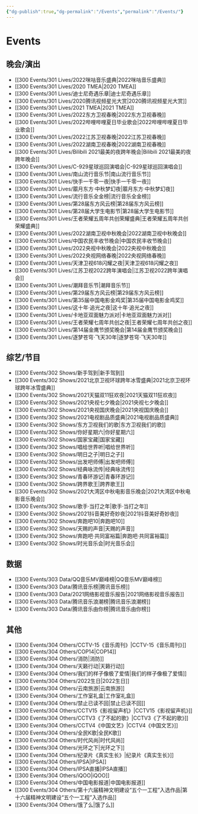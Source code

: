 ```yaml
---
{"dg-publish":true,"dg-permalink":"/Events","permalink":"/Events/"}
---
```


# Events

## 晚会/演出

- [[300 Events/301 Lives/2022咪咕音乐盛典\|2022咪咕音乐盛典]]
- [[300 Events/301 Lives/2020 TMEA\|2020 TMEA]]
- [[300 Events/301 Lives/迪士尼奇遇乐章\|迪士尼奇遇乐章]]
- [[300 Events/301 Lives/2020腾讯视频星光大赏\|2020腾讯视频星光大赏]]
- [[300 Events/301 Lives/2021 TMEA\|2021 TMEA]]
- [[300 Events/301 Lives/2022东方卫视春晚\|2022东方卫视春晚]]
- [[300 Events/301 Lives/2022哔哩哔哩夏日毕业歌会\|2022哔哩哔哩夏日毕业歌会]]
- [[300 Events/301 Lives/2022江苏卫视春晚\|2022江苏卫视春晚]]
- [[300 Events/301 Lives/2022湖南卫视春晚\|2022湖南卫视春晚]]
- [[300 Events/301 Lives/Bilibili 2021最美的夜跨年晚会\|Bilibili 2021最美的夜跨年晚会]]
- [[300 Events/301 Lives/C-929星球巡回演唱会\|C-929星球巡回演唱会]]
- [[300 Events/301 Lives/南山流行音乐节\|南山流行音乐节]]
- [[300 Events/301 Lives/快手一千零一夜\|快手一千零一夜]]
- [[300 Events/301 Lives/朤月东方·中秋梦幻夜\|朤月东方·中秋梦幻夜]]
- [[300 Events/301 Lives/流行音乐全金榜\|流行音乐全金榜]]
- [[300 Events/301 Lives/第28届东方风云榜\|第28届东方风云榜]]
- [[300 Events/301 Lives/第28届大学生电影节\|第28届大学生电影节]]
- [[300 Events/301 Lives/王者荣耀五周年共创荣耀盛典\|王者荣耀五周年共创荣耀盛典]]
- [[300 Events/301 Lives/2022湖南卫视中秋晚会\|2022湖南卫视中秋晚会]]
- [[300 Events/301 Lives/中国农民丰收节晚会\|中国农民丰收节晚会]]
- [[300 Events/301 Lives/2022央视中秋晚会\|2022央视中秋晚会]]
- [[300 Events/301 Lives/2022央视网络春晚\|2022央视网络春晚]]
- [[300 Events/301 Lives/天津卫视618闪耀之夜\|天津卫视618闪耀之夜]]
- [[300 Events/301 Lives/江苏卫视2022跨年演唱会\|江苏卫视2022跨年演唱会]]
- [[300 Events/301 Lives/潮拜音乐节\|潮拜音乐节]]
- [[300 Events/301 Lives/第29届东方风云榜\|第29届东方风云榜]]
- [[300 Events/301 Lives/第35届中国电影金鸡奖\|第35届中国电影金鸡奖]]
- [[300 Events/301 Lives/这十年·追光之夜\|这十年·追光之夜]]
- [[300 Events/301 Lives/卡地亚双面魅力派对\|卡地亚双面魅力派对]]
- [[300 Events/301 Lives/王者荣耀七周年共创之夜\|王者荣耀七周年共创之夜]]
- [[300 Events/301 Lives/第14届金鹰节颁奖晚会\|第14届金鹰节颁奖晚会]]
- [[300 Events/301 Lives/逐梦苍穹·飞天30年\|逐梦苍穹·飞天30年]]


## 综艺/节目

- [[300 Events/302 Shows/新手驾到\|新手驾到]]
- [[300 Events/302 Shows/2021北京卫视环球跨年冰雪盛典\|2021北京卫视环球跨年冰雪盛典]]
- [[300 Events/302 Shows/2021天猫双11狂欢夜\|2021天猫双11狂欢夜]]
- [[300 Events/302 Shows/2021央视七夕晚会\|2021央视七夕晚会]]
- [[300 Events/302 Shows/2021央视国庆晚会\|2021央视国庆晚会]]
- [[300 Events/302 Shows/2021电视剧品质盛典\|2021电视剧品质盛典]]
- [[300 Events/302 Shows/东方卫视我们的歌\|东方卫视我们的歌]]
- [[300 Events/302 Shows/你好星期六\|你好星期六]]
- [[300 Events/302 Shows/国家宝藏\|国家宝藏]]
- [[300 Events/302 Shows/唱给世界听\|唱给世界听]]
- [[300 Events/302 Shows/明日之子\|明日之子]]
- [[300 Events/302 Shows/出发吧师傅\|出发吧师傅]]
- [[300 Events/302 Shows/经典咏流传\|经典咏流传]]
- [[300 Events/302 Shows/青春环游记\|青春环游记]]
- [[300 Events/302 Shows/跨界歌王\|跨界歌王]]
- [[300 Events/302 Shows/2021大湾区中秋电影音乐晚会\|2021大湾区中秋电影音乐晚会]]
- [[300 Events/302 Shows/歌手·当打之年\|歌手·当打之年]]
- [[300 Events/302 Shows/2021抖音美好奇妙夜\|2021抖音美好奇妙夜]]
- [[300 Events/302 Shows/奔跑吧10\|奔跑吧10]]
- [[300 Events/302 Shows/天赐的声音\|天赐的声音]]
- [[300 Events/302 Shows/奔跑吧·共同富裕篇\|奔跑吧·共同富裕篇]]
- [[300 Events/302 Shows/时光音乐会\|时光音乐会]]


## 数据

- [[300 Events/303 Data/QQ音乐MV巅峰榜\|QQ音乐MV巅峰榜]]
- [[300 Events/303 Data/腾讯音乐榜\|腾讯音乐榜]]
- [[300 Events/303 Data/2021网络影视音乐报告\|2021网络影视音乐报告]]
- [[300 Events/303 Data/腾讯音乐浪潮榜\|腾讯音乐浪潮榜]]
- [[300 Events/303 Data/腾讯音乐由你榜\|腾讯音乐由你榜]]


## 其他

- [[300 Events/304 Others/CCTV-15《音乐周刊》\|CCTV-15《音乐周刊》]]
- [[300 Events/304 Others/COP14\|COP14]]
- [[300 Events/304 Others/消防\|消防]]
- [[300 Events/304 Others/天籁行动\|天籁行动]]
- [[300 Events/304 Others/我们的样子像极了爱情\|我们的样子像极了爱情]]
- [[300 Events/304 Others/2022生日\|2022生日]]
- [[300 Events/304 Others/云南旅游\|云南旅游]]
- [[300 Events/304 Others/工作室礼盒\|工作室礼盒]]
- [[300 Events/304 Others/禁止已读不回\|禁止已读不回]]
- [[300 Events/304 Others/CCTV15《影视留声机》\|CCTV15《影视留声机》]]
- [[300 Events/304 Others/CCTV3《了不起的歌》\|CCTV3《了不起的歌》]]
- [[300 Events/304 Others/CCTV4《中国文艺》\|CCTV4《中国文艺》]]
- [[300 Events/304 Others/全民K歌\|全民K歌]]
- [[300 Events/304 Others/时代风尚\|时代风尚]]
- [[300 Events/304 Others/光环之下\|光环之下]]
- [[300 Events/304 Others/纪录片《真实生长》\|纪录片《真实生长》]]
- [[300 Events/304 Others/IPSA\|IPSA]]
- [[300 Events/304 Others/IPSA直播\|IPSA直播]]
- [[300 Events/304 Others/iQOO\|iQOO]]
- [[300 Events/304 Others/中国电影报道\|中国电影报道]]
- [[300 Events/304 Others/第十六届精神文明建设“五个一工程”入选作品\|第十六届精神文明建设“五个一工程”入选作品]]
- [[300 Events/304 Others/饿了么\|饿了么]]
